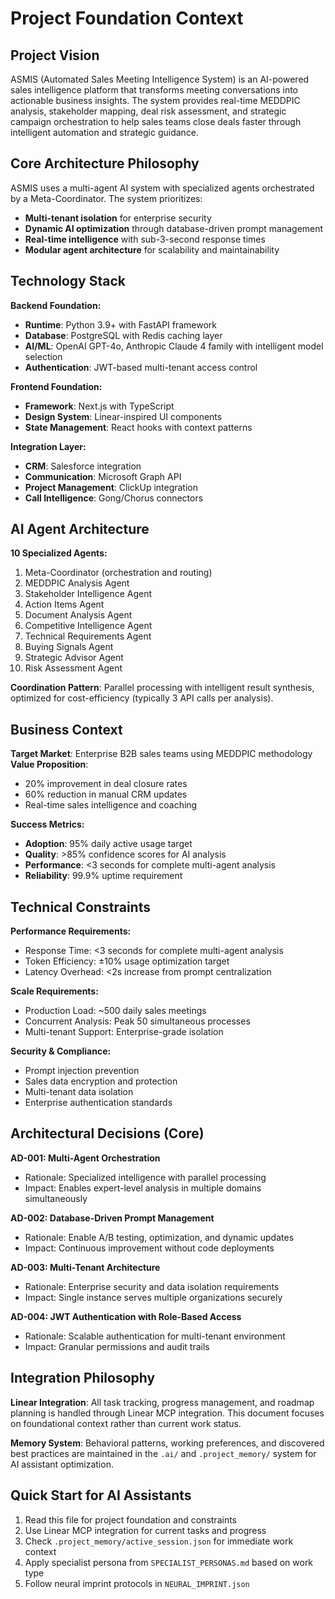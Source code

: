 # Project Foundation Context

## Project Vision
ASMIS (Automated Sales Meeting Intelligence System) is an AI-powered sales intelligence platform that transforms meeting conversations into actionable business insights. The system provides real-time MEDDPIC analysis, stakeholder mapping, deal risk assessment, and strategic campaign orchestration to help sales teams close deals faster through intelligent automation and strategic guidance.

## Core Architecture Philosophy
ASMIS uses a multi-agent AI system with specialized agents orchestrated by a Meta-Coordinator. The system prioritizes:
- **Multi-tenant isolation** for enterprise security
- **Dynamic AI optimization** through database-driven prompt management
- **Real-time intelligence** with sub-3-second response times
- **Modular agent architecture** for scalability and maintainability

## Technology Stack
**Backend Foundation:**
- **Runtime**: Python 3.9+ with FastAPI framework
- **Database**: PostgreSQL with Redis caching layer
- **AI/ML**: OpenAI GPT-4o, Anthropic Claude 4 family with intelligent model selection
- **Authentication**: JWT-based multi-tenant access control

**Frontend Foundation:**
- **Framework**: Next.js with TypeScript
- **Design System**: Linear-inspired UI components
- **State Management**: React hooks with context patterns

**Integration Layer:**
- **CRM**: Salesforce integration
- **Communication**: Microsoft Graph API
- **Project Management**: ClickUp integration
- **Call Intelligence**: Gong/Chorus connectors

## AI Agent Architecture
**10 Specialized Agents:**
1. Meta-Coordinator (orchestration and routing)
2. MEDDPIC Analysis Agent
3. Stakeholder Intelligence Agent
4. Action Items Agent
5. Document Analysis Agent
6. Competitive Intelligence Agent
7. Technical Requirements Agent
8. Buying Signals Agent
9. Strategic Advisor Agent
10. Risk Assessment Agent

**Coordination Pattern**: Parallel processing with intelligent result synthesis, optimized for cost-efficiency (typically 3 API calls per analysis).

## Business Context
**Target Market**: Enterprise B2B sales teams using MEDDPIC methodology
**Value Proposition**: 
- 20% improvement in deal closure rates
- 60% reduction in manual CRM updates
- Real-time sales intelligence and coaching

**Success Metrics:**
- **Adoption**: 95% daily active usage target
- **Quality**: >85% confidence scores for AI analysis
- **Performance**: <3 seconds for complete multi-agent analysis
- **Reliability**: 99.9% uptime requirement

## Technical Constraints
**Performance Requirements:**
- Response Time: <3 seconds for complete multi-agent analysis
- Token Efficiency: ±10% usage optimization target
- Latency Overhead: <2s increase from prompt centralization

**Scale Requirements:**
- Production Load: ~500 daily sales meetings
- Concurrent Analysis: Peak 50 simultaneous processes
- Multi-tenant Support: Enterprise-grade isolation

**Security & Compliance:**
- Prompt injection prevention
- Sales data encryption and protection
- Multi-tenant data isolation
- Enterprise authentication standards

## Architectural Decisions (Core)
**AD-001: Multi-Agent Orchestration**
- Rationale: Specialized intelligence with parallel processing
- Impact: Enables expert-level analysis in multiple domains simultaneously

**AD-002: Database-Driven Prompt Management**
- Rationale: Enable A/B testing, optimization, and dynamic updates
- Impact: Continuous improvement without code deployments

**AD-003: Multi-Tenant Architecture**
- Rationale: Enterprise security and data isolation requirements
- Impact: Single instance serves multiple organizations securely

**AD-004: JWT Authentication with Role-Based Access**
- Rationale: Scalable authentication for multi-tenant environment
- Impact: Granular permissions and audit trails

## Integration Philosophy
**Linear Integration**: All task tracking, progress management, and roadmap planning is handled through Linear MCP integration. This document focuses on foundational context rather than current work status.

**Memory System**: Behavioral patterns, working preferences, and discovered best practices are maintained in the `.ai/` and `.project_memory/` system for AI assistant optimization.

## Quick Start for AI Assistants
1. Read this file for project foundation and constraints
2. Use Linear MCP integration for current tasks and progress
3. Check `.project_memory/active_session.json` for immediate work context
4. Apply specialist persona from `SPECIALIST_PERSONAS.md` based on work type
5. Follow neural imprint protocols in `NEURAL_IMPRINT.json`